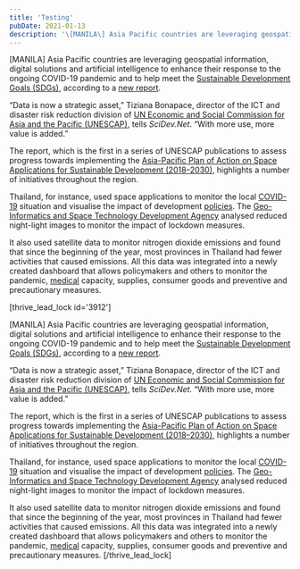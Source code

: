 ```yaml
---
title: 'Testing'
pubDate: 2021-01-13
description: '\[MANILA\] Asia Pacific countries are leveraging geospatial information, digital solutions and artificial intelligence to enhance their response to the ong'
---
```






\[MANILA\] Asia Pacific countries are leveraging geospatial information, digital solutions and artificial intelligence to enhance their response to the ongoing COVID-19 pandemic and to help meet the [Sustainable Development Goals (SDGs)](https://www.scidev.net/global/governance/sdgs/), according to a [new report](https://www.unescap.org/sites/default/files/publications/Geospatial%20Practices%20for%20Sustainable%20Development%20in%20Asia%20and%20the%20Pacific%202020_A%20Compendium.pdf).

“Data is now a strategic asset,” Tiziana Bonapace, director of the ICT and disaster risk reduction division of [UN Economic and Social Commission for Asia and the Pacific (UNESCAP)](https://www.unescap.org/), tells _SciDev.Net_. “With more use, more value is added.”

The report, which is the first in a series of UNESCAP publications to assess progress towards implementing the [Asia-Pacific Plan of Action on Space Applications for Sustainable Development (2018–2030)](https://www.unescap.org/resources/asia-pacific-plan-action-space-applications-sustainable-development-2018-2030), highlights a number of initiatives throughout the region.

Thailand, for instance, used space applications to monitor the local [COVID-19](https://www.scidev.net/global/health/coronavirus/) situation and visualise the impact of development [policies](https://www.scidev.net/global/governance/policy/). The [Geo-Informatics and Space Technology Development Agency](https://www.gistda.or.th/main/en) analysed reduced night-light images to monitor the impact of lockdown measures.

It also used satellite data to monitor nitrogen dioxide emissions and found that since the beginning of the year, most provinces in Thailand had fewer activities that caused emissions. All this data was integrated into a newly created dashboard that allows policymakers and others to monitor the pandemic, [medical](https://www.scidev.net/global/health/medicine/) capacity, supplies, consumer goods and preventive and precautionary measures.

\[thrive\_lead\_lock id='3912'\]

\[MANILA\] Asia Pacific countries are leveraging geospatial information, digital solutions and artificial intelligence to enhance their response to the ongoing COVID-19 pandemic and to help meet the [Sustainable Development Goals (SDGs)](https://www.scidev.net/global/governance/sdgs/), according to a [new report](https://www.unescap.org/sites/default/files/publications/Geospatial%20Practices%20for%20Sustainable%20Development%20in%20Asia%20and%20the%20Pacific%202020_A%20Compendium.pdf).

“Data is now a strategic asset,” Tiziana Bonapace, director of the ICT and disaster risk reduction division of [UN Economic and Social Commission for Asia and the Pacific (UNESCAP)](https://www.unescap.org/), tells _SciDev.Net_. “With more use, more value is added.”

The report, which is the first in a series of UNESCAP publications to assess progress towards implementing the [Asia-Pacific Plan of Action on Space Applications for Sustainable Development (2018–2030)](https://www.unescap.org/resources/asia-pacific-plan-action-space-applications-sustainable-development-2018-2030), highlights a number of initiatives throughout the region.

Thailand, for instance, used space applications to monitor the local [COVID-19](https://www.scidev.net/global/health/coronavirus/) situation and visualise the impact of development [policies](https://www.scidev.net/global/governance/policy/). The [Geo-Informatics and Space Technology Development Agency](https://www.gistda.or.th/main/en) analysed reduced night-light images to monitor the impact of lockdown measures.

It also used satellite data to monitor nitrogen dioxide emissions and found that since the beginning of the year, most provinces in Thailand had fewer activities that caused emissions. All this data was integrated into a newly created dashboard that allows policymakers and others to monitor the pandemic, [medical](https://www.scidev.net/global/health/medicine/) capacity, supplies, consumer goods and preventive and precautionary measures. \[/thrive\_lead\_lock\]
